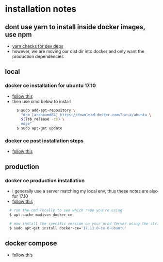# installation notes

## dont use yarn to install inside docker images, use npm
  - [yarn checks for dev deps](https://github.com/yarnpkg/yarn/issues/4190)
  - however, we are moving our dist dir into docker and only want the production dependencies

## local
### docker ce installation for ubuntu 17.10
  - [follow this](https://docs.docker.com/engine/installation/linux/docker-ce/ubuntu/#install-docker-ce-1)
  - then use cmd below to install
    ```sh
      $ sudo add-apt-repository \
        "deb [arch=amd64] https://download.docker.com/linux/ubuntu \
        $(lsb_release -cs) \
        edge"
      $ sudo apt-get update
    ```

### docker ce post installation steps
  - [follow this](https://docs.docker.com/engine/installation/linux/linux-postinstall/)

## production
### docker ce production installation
  - I generally use a server matching my local env, thus these notes are also for 17.10
  - [follow this](https://docs.docker.com/engine/installation/linux/docker-ce/ubuntu/#install-docker-ce-1)
  ```sh
    # run the cmd locally to see which repo you're using
    $ apt-cache madison docker-ce

    # now install the specific version on your prod Server using the string in the second column, e.g.
    $ sudo apt-get install docker-ce='17.11.0~ce-0~ubuntu'
  ```

## docker compose
  - [follow this](https://docs.docker.com/compose/install/)

